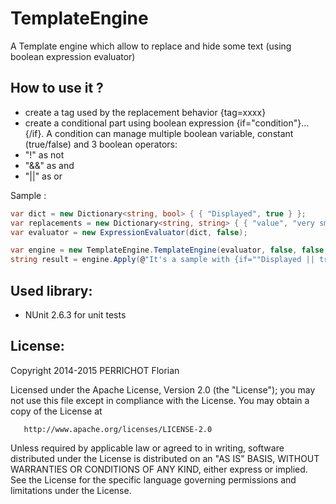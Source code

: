 TemplateEngine
==============

A Template engine which allow to replace and hide some text (using boolean expression evaluator)

How to use it ?
---

- create a tag used by the replacement behavior {tag=xxxx}
- create a conditional part using boolean expression {if="condition"}...{/if}. A condition can manage multiple boolean variable, constant (true/false) and 3 boolean operators: 
 - "!" as not
 - "&&" as and
 - "||" as or

Sample :
```csharp
var dict = new Dictionary<string, bool> { { "Displayed", true } };
var replacements = new Dictionary<string, string> { { "value", "very small text" } };
var evaluator = new ExpressionEvaluator(dict, false);

var engine = new TemplateEngine.TemplateEngine(evaluator, false, false, replacements);
string result = engine.Apply(@"It's a sample with {if=""Displayed || true""}a displayed {tag=value}.{/if}{if=""!Displayed""}nothing.{/if}");
```

Used library:
---
- NUnit 2.6.3 for unit tests


License:
---
Copyright 2014-2015 PERRICHOT Florian

   Licensed under the Apache License, Version 2.0 (the "License");
   you may not use this file except in compliance with the License.
   You may obtain a copy of the License at

       http://www.apache.org/licenses/LICENSE-2.0

   Unless required by applicable law or agreed to in writing, software
   distributed under the License is distributed on an "AS IS" BASIS,
   WITHOUT WARRANTIES OR CONDITIONS OF ANY KIND, either express or implied.
   See the License for the specific language governing permissions and
   limitations under the License.
